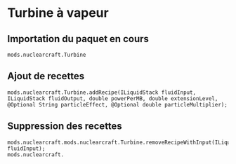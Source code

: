 # Turbine à vapeur

## Importation du paquet en cours
`mods.nuclearcraft.Turbine`

## Ajout de recettes
```zenscript
mods.nuclearcraft.Turbine.addRecipe(ILiquidStack fluidInput, ILiquidStack fluidOutput, double powerPerMB, double extensionLevel, @Optional String particleEffect, @Optional double particleMultiplier);
```

## Suppression des recettes
```zenscript
mods.nuclearcraft.mods.nuclearcraft.Turbine.removeRecipeWithInput(ILiquidStack fluidInput);
mods.nuclearcraft.
```
